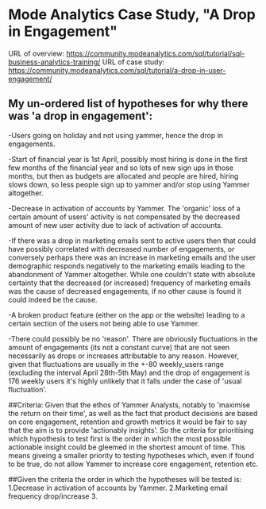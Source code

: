 # Mode Analytics Case Study, "A Drop in Engagement"

URL of overview: https://community.modeanalytics.com/sql/tutorial/sql-business-analytics-training/
URL of case study: https://community.modeanalytics.com/sql/tutorial/a-drop-in-user-engagement/

## My un-ordered list of hypotheses for why there was 'a drop in engagement':
-Users going on holiday and not using yammer, hence the drop in engagements.

-Start of financial year is 1st April, possibly most hiring is done in the first few months of the financial year and so lots of new sign ups
in those months, but then as budgets are allocated and people are hired, hiring slows down, so less people sign up to yammer and/or stop using Yammer altogether.

-Decrease in activation of accounts by Yammer. The 'organic' loss of a certain amount of users' activity is not compensated by the decreased amount of new
user activity due to lack of activation of accounts.

-If there was a drop in marketing emails sent to active users then that could have possibly correlated with decreased number of engagements,
or conversely perhaps there was an increase in marketing emails and the user demographic responds negatively to the marketing emails leading to
the abandonment of Yammer altogether. While one couldn't state with absolute certainty that the decreased (or increased) frequency of marketing emails
was the cause of decreased engagements, if no other cause is found it could indeed be the cause.

-A broken product feature (either on the app or the website) leading to a certain section of the users not being able to use Yammer.

-There could possibly be no 'reason'. There are obviously fluctuations in the amount of engagements (its not a constant curve) that are not seen
necessarily as drops or increases attributable to any reason. However, given that fluctuations are usually in the +-80 weekly_users range (excluding
the interval April 28th-5th May) and the drop of engagement is 176 weekly users it's highly unlikely that it falls under the case of 'usual fluctuation'.

##Criteria:
Given that the ethos of Yammer Analysts, notably to 'maximise the return on their time', as well as the fact that product decisions are based on 
core engagement, retention and growth metrics it would be fair to say that the aim is to provide 'actionably insights'. So the criteria for 
prioritising which hypothesis to test first is the order in which the most possible actionable insight could be gleemed in the shortest amount of 
time. This means giveing a smaller priority to testing hypotheses which, even if found to be true, do not allow Yammer to increase core engagement,
retention etc.

##Given the criteria the order in which the hypotheses will be tested is:
1.Decrease in activation of accounts by Yammer. 
2.Marketing email frequency drop/increase 
3.